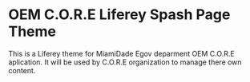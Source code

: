 # OEM C.O.R.E Liferey Spash Page Theme

This is a Liferey theme for MiamiDade Egov deparment OEM C.O.R.E aplication. It will be used by C.O.R.E organization to manage there own content.
